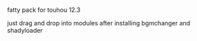 fatty pack for touhou 12.3

just drag and drop into modules after installing bgmchanger and shadyloader